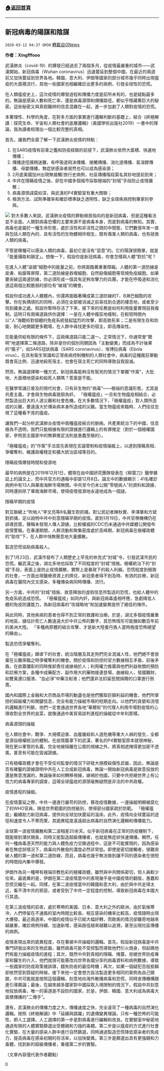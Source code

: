 ###  [:house:返回首頁](https://github.com/ourhimalayas/txt)
---

## 新冠病毒的陽謀和陰謀
`2020-03-12 04:37 GM30` [轉載自GNews](https://gnews.org/zh-hant/139475/)

**作者：Xingfffooo**

武漢肺炎（covid-19）的爆發已經過去了兩個多月，從疫情最嚴重的城市——武漢開始，新冠病毒（Wuhan coronavirus）迅速蔓延到整個中國，在最近的兩週前又加快蔓延到世界各地。韓國、意大利、伊朗等國家的部分城市幾乎同時出現瘟疫的大面積流行，其他一些國家也相繼確診出更多的病例，引發全球性的恐慌。

在人類瘟疫史上，這次疫情的爆發過程和傳播力度是前所未有的，也是疑點最多的。無論是感染人數和死亡率，還是病毒源頭和傳播路徑，都似乎隱藏著巨大的秘密。這些秘密又與真假難辨的信息混雜在一起，進一步加劇了人類對疫情的恐慌。

本著理性、科學的角度，在對多方面的事實進行邏輯判斷的基礎上，結合《終極解讀：探究生命、宇宙和人類社會的底層邏輯》（美國學術出版社2019）一書中的理論，我為讀者梳理出一個比較完整的真相。

首先，讓我們全面了解一下武漢肺炎疫情的特點：

1. 在SARS疫情有前車之鑑和防疫經驗的前提下，武漢肺炎依然大面積、快速地傳播；
2. 傳播途徑撲朔迷離，有呼吸道飛沫傳播、接觸傳播、消化道傳播、氣溶膠傳播、母嬰傳播，無症狀感染者居然也可以成為感染源；
3. 2月底美國加州出現無接觸/旅行史病例，社區傳播階段莫名其妙地提前到來；
4. 中共在隱瞞疫情之後，卻在中國多個城市採取極端的“封城”手段防止疫情擴散；
5. 病毒源頭諱莫如深，與武漢的P4實驗室有重大關聯；
6. 檢測方法、試劑準確率和確診標準缺乏透明性，缺乏全球疾病控制專家的參與。

![](https://s3-ap-northeast-1.amazonaws.com/news.guo.offload.media/wp-content/uploads/2020/03/12043224/image0-124.jpg)
對大多數人來說，武漢肺炎疫情的罪魁禍首指向的是新冠病毒，但是這種看法並不全面。人類對病毒恐懼的主要來源不是病毒本身，而是對病毒的無知。其實，病毒也是屬於一種生命形態，處於活性和非活性之間的中間態，它們數億年來一直與包括人類在內的、具有活性的生物體相伴相生，既有傷害人類的病毒，也有拯救人類的病毒。

不管是哪種可以感染人類的病毒，最初它是沒有“惡意”的。它的陽謀很簡單，就是「能量攝取和鎖定」。想像一下，假設你是新冠病毒，你會怎樣與人體“對抗”呢？

在進入人體“盜搶”細胞中的能量之前，你將面臨著重重障礙。人體的第一道防線是皮膚、粘膜等屏障，第二道防線是吞噬細胞、自然殺傷細胞等常規免疫細胞。如果要突破這兩道防線，你必須形成一個具有足夠攻擊力的兵團，才能在呼吸道和消化道這兩個比較脆弱的部位有“破城”的機會。

假設你成功進入人體體內，你還將面臨著構成第三道防線的T、B淋巴細胞的攻擊。你在負隅頑抗的同時，必須在全部被消滅之前尋找到合適的棲息地，或者至少找到藏身之處。假設你暫時存活了下來，接下來的任務是如何利用能量實現自我複制。這時只有兩條道路供你選擇：一是在人體中瘋狂地複制，在較短時間內以“人”海戰術對個體的免疫系統發起猛烈的攻擊，即高致死率；二是有限生存和防衛，耐心地開闢更多戰場，在人群中尋找更多的宿主，即高傳染性。

在能量供給有限的條件下，這兩條道路只能二選一。正常情況下，你通常會“聰明”地選擇第二條道路，除非是你的個別同類因為「主動變異」而成為不計後果的“瘋子”，如SARS冠狀病毒（SARS coronavirus）、埃博拉病毒（Ebola virus）。在具有衛生常識和正常疾病控制機制的人類社會中，病毒的這種瘋狂舉動既會高比例、迅速地殺死宿主，也會在宿主死亡的同時導致自我毀滅。

然而，無論選擇哪一種方式，新冠病毒能夠沒有幫兇的情況下單獨“作案”，大批地、大面積地感染和殺死人類嗎？答案是不能。

在醫學常識已普及的現代社會，只有非生物的“病毒”——極端的意識形態，尤其是共產主義，才會與生物病毒狼狽為奸。 「極權瘟疫」一旦和生物瘟疫相結合，必然製造出巨大的人道災難和社會危機。在大多數情況下，「極權瘟疫」對人類所造成的災難，要遠遠大於傳染病本身所造成的災難。當生物瘟疫來臨時，人們往往忽視了這種看不見的瘟疫。

讓我們一起分析武漢肺炎疫情中兩種瘟疫結合的脈絡。共產黨統治下的中國，信息極為不透明，我們只能根據有限的證據進行邏輯上的有罪推定（對於一個極權國家，參照民主國家中的無罪推定法則是愚蠢至極的）。

「極權瘟疫」的“作案”手法首先表現在言論管制和疫情操縱上，以達到隱瞞真相、爭權奪利、維護政權穩定和擴大統治區域等目的。

隱瞞疫情爆發時間和發源地

最早的病例是在2019年12月1日，體現在由中國研究團隊發表在《柳葉刀》醫學雜誌上的論文上，而中共官方的通報中卻是12月8日。論文中的數據顯示：41名確診病例中有13人與華南海鮮市場無關。中共至今仍未公開“零號病人”的資料和證據，同時還拆除了華南海鮮市場，使得疫情發源地永遠地成為一個謎。

隱瞞早期的疫情

對互聯網上“吹哨人”李文亮等8名醫生對抓捕，對公民記者陳秋實、李澤華和方斌對抓捕，足以說明中共中刻意隱瞞早期的疫情。直到1月19日，中共官僚機構仍在誤導民眾，聲稱未發現人傳人證據，比較權威的CDC仍未通過中共媒體公開發布疫情警報。在春運期間，人群流動和聚集密度處於高峰期，新冠病毒在極權政體的“助攻”下，在人群中悄無聲息地大量擴散。

製造恐慌協助病毒殺人。

到了1月23日，武漢市發布了人類歷史上罕見的休克式“封城”令，引發武漢市民的恐慌。繼武漢之後，湖北多地也採取了不同程度的“封城”措施。極權統治下的“封城”手段，表面上是防止疫情擴散，實際上是暴政下的殺人利器。恐慌程度到極致的社會，一方面出現醫療資源上的擠兌，新冠患者得不到及時、有效的診療，新冠病毒在醫院內交叉感染，多種傳染病同時傳播、流行。

另一方面，中共的“封城”措施、故意釋放的虛假信息所製造的恐慌，也給人體中的免疫系統造成恐慌。 「極權瘟疫」如同內奸，與新冠病毒遙相呼應，急劇降低人體的免疫防護能力，為新冠病毒的“攻城略地”和加速變異提供了絕佳的條件。

與此同時，其他疾病的患者也得不到正常的救護和治療。於是，湖北多個疫情嚴重的地區，據估計死亡人數遠遠大於中共公佈的數字，其恐怖情形可能猶如數百年前的美洲大陸。 「多種病原體的組合攻擊，才是新大陸曼丹族人當時極度恐怖絕望的緣由」。

製造恐慌爭權奪利。

在「極權瘟疫」肆虐下的社會，統治階層及其走狗們完全泯滅人性，他們絕不會放棄在災難來臨之時爭權奪利的機會。關於疫情和防控的官方數據相互矛盾，前後矛盾，在欲蓋彌彰的同時推卸責任或嫁禍於人；利用權力推廣與他們利益攸關的預防和診療方案，各種中成藥配方、副作用大的藥物接連登場，曲線殺人，發國難財，如雙黃連口服液、“血必淨”中藥注射液；他們還非法扣留民間捐贈的口罩進行倒賣。

國內和國際上金融和大宗商品市場的動盪也是他們獲取巨額利益的機會。他們所掌控的超級權力和關鍵信息，完全有能力操縱市場的短期走向。以他們的貪婪和流氓的邏輯進行判斷，他們一定會通過世界各地“華爾街”的代理人利用市場對疫情的心理收割全世界的韭菜，就像通過中美貿易談判進程的操縱從中牟利那樣。

病毒源頭的操縱

在人類社會中，戰爭、大規模迫害、血腥屠殺和人道危機等重大人禍的發生，全都是源自極權統治的體制。在疫情籠罩下的武漢，著名的P4實驗室原本就很神秘，現在更以軍管的名義，完全地被隔離在公眾的視線之外，將真相遮掩得更加密不透風，甚至有可能在毀滅證據。

只有極權政體才會在不受任何監督的情況下研發大規模殺傷性武器，因此，無論是否有確鑿的證據證明中共在人工合成新冠病毒，無論一開始新冠病毒是故意投放的還是無意洩漏的，無論後來如何轉移視線，嫁禍於他國，只要中共拒絕世界上有公信力的病毒專家的調查，這場全球瘟疫的源頭毫無疑問是非法的中共政權。

疫情進程的操縱。

在疫情蔓延之際，中共一邊進行嚴苛的防控，篡改疫情數據，一邊操縱明顯被腐化了的WHO官員，降低世界範圍的防控級別，使得部分國家疏於防範。 「極權瘟疫」繼續助力新冠病毒，提供向全球加快蔓延的溫床。此外，疫情向全球蔓延的途徑和速度令人不寒而栗，其詭異程度遠遠超出病毒的自然演化邏輯和傳播能力。

全球第一波疫情擴散和第二波相差20余天。似乎新冠病毒在正常的防疫機制下，既能做到潛伏期長，同時又能製造超級傳播者，也就是無症狀快速傳播。顯然，任何一種病毒憑天然的能力與人體免疫力交鋒過程中，這是不可能實現的，因為感染者在無症狀情況下，病毒向外散發的濃度必然非常低。即使是密切接觸者，很難突破人體的第一道和第二道防線，而且，病毒也幾乎無法做到讓不同的感染者在很短的時間段內集中爆發。

伊朗作為另一種帶有極端宗教色彩的極權政體，雖然與中共關係密切，但人員較少往來。最詭異的是，伊朗在第二波疫情當中的表現幾乎是中國疫情的翻版，愚蠢和恐慌交織在一起。同樣，在第二波疫情當中的韓國和意大利，由於與中共走得太近，看不清中共的邪惡，或者受到了中共一定程度的控制，導致新冠病毒在本國大行其道。

在第三波疫情的前夜，處於寒帶的美國、日本、意大利之外的歐洲，由於氣候寒冷，人們停留在不通風的室內時間比較長，相互感染的機率比較高，疫情隨時出現大爆發。最近兩週來，中國的疫情似乎已經大幅好轉，而歐美的情況卻離奇地越來越嚴重，確診病例持續、加速新增，感染路徑越來越難以追溯，甚至出現社區傳播的病例。

疫情表現出來的詭異程度，存在著被中共操縱的邏輯。首先，假設新冠病毒是中共專門研發出來的生物武器，雖然病毒可能不受控製而導致他們引火燒身，但起碼他們有能力操縱疫情的進程；其次，既然中共對真相的隱瞞、掩蓋，拒絕世界防疫專家和醫生的介入，他們就很可能篡改向世界各國分享的病毒資料和病例數據，導致一些國家的防疫政策被誤導，錯失防疫的最佳時機；再次，如果一個疑犯百般抵賴卻依然受到質疑的時候，接下來他一定會想方設法製造更多相同的案例為自己開脫，中共可能就是按照這個邏輯，刻意地向海外散播病毒和恐慌，同時宣傳機構跟進引導輿論；最後，在越來越多國家對中國採取入境限制的情況下，假設中共刻意地投放病毒，唯一的渠道是不設防的國家，於是，伊朗、韓國、意大利成為病毒大面積傳播的“二傳手”。

還有，武漢肺炎的傳播力度之大，傳播速度之快，完全違背了一種病毒的自然演化邏輯。按照《終極解讀》中「延續與跳躍」的遺傳變異理論，只有一種恐怖的可能性，即人工選擇。人工選擇的第一步是對病毒進行編輯和改良。在實驗室中秘密地通過有限的人體實驗篩選出受體親和力強的毒體。第二步是以瘟疫的方式進行社會化實驗，在大量的感染人群中進行自然篩選，同時通過製造恐慌降低感染者的免疫力，提高病毒在感染初期的存活率，以加快變異。第三步是篩選出具有更強親和力毒體，找到新的超級傳播者，重複第二步的實驗。

（文章內容僅代表作者觀點）

0
